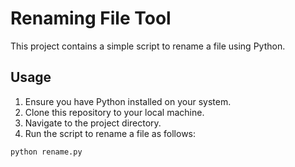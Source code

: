 # Renaming File Tool
 This project contains a simple script to rename a file using Python.

## Usage

1. Ensure you have Python installed on your system.
2. Clone this repository to your local machine.
3. Navigate to the project directory.
4. Run the script to rename a file as follows:

```bash
python rename.py
